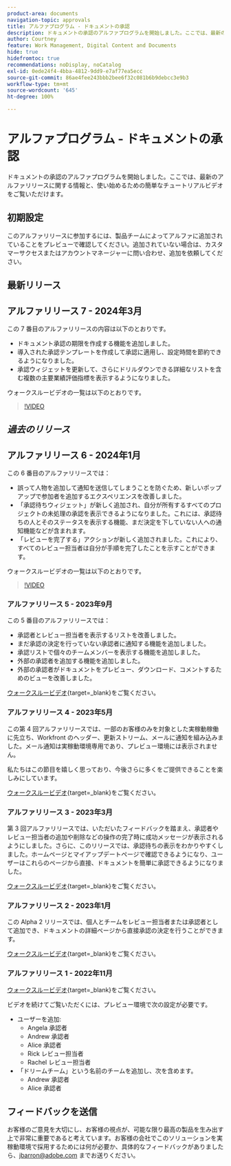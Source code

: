 ```yaml
---
product-area: documents
navigation-topic: approvals
title: アルファプログラム - ドキュメントの承認
description: ドキュメントの承認のアルファプログラムを開始しました。ここでは、最新のアルファリリースに関する情報と、使い始めるための簡単なチュートリアルビデオをご覧いただけます。
author: Courtney
feature: Work Management, Digital Content and Documents
hide: true
hidefromtoc: true
recommendations: noDisplay, noCatalog
exl-id: 0ede24f4-4bba-4812-9dd9-e7af77ea5ecc
source-git-commit: 86ae4fee243bbb2bee6f32c081b6b9debcc3e9b3
workflow-type: tm+mt
source-wordcount: '645'
ht-degree: 100%

---
```


# アルファプログラム - ドキュメントの承認

ドキュメントの承認のアルファプログラムを開始しました。ここでは、最新のアルファリリースに関する情報と、使い始めるための簡単なチュートリアルビデオをご覧いただけます。

## 初期設定

このアルファリリースに参加するには、製品チームによってアルファに追加されていることをプレビューで確認してください。追加されていない場合は、カスタマーサクセスまたはアカウントマネージャーに問い合わせ、追加を依頼してください。

## 最新リリース

## アルファリリース 7 - 2024年3月

この 7 番目のアルファリリースの内容は以下のとおりです。

* ドキュメント承認の期限を作成する機能を追加しました。
* 導入された承認テンプレートを作成して承認に適用し、設定時間を節約できるようになりました。
* 承認ウィジェットを更新して、さらにドリルダウンできる詳細なリストを含む複数の主要業績評価指標を表示するようになりました。

ウォークスルービデオの一覧は以下のとおりです。

>[!VIDEO](https://video.tv.adobe.com/v/3428023/)

## _過去のリリース_

## アルファリリース 6 - 2024年1月

この 6 番目のアルファリリースでは：

* 誤って人物を追加して通知を送信してしまうことを防ぐため、新しいポップアップで参加者を追加するエクスペリエンスを改善しました。
* 「承認待ちウィジェット」が新しく追加され、自分が所有するすべてのプロジェクトの未処理の承認を表示できるようになりました。これには、承認待ちの人とそのステータスを表示する機能、まだ決定を下していない人への通知機能などが含まれます。
* 「レビューを完了する」アクションが新しく追加されました。これにより、すべてのレビュー担当者は自分が手順を完了したことを示すことができます。

ウォークスルービデオの一覧は以下のとおりです。

>[!VIDEO](https://video.tv.adobe.com/v/3426860/)

### アルファリリース 5 - 2023年9月

この 5 番目のアルファリリースでは：

* 承認者とレビュー担当者を表示するリストを改善しました。
* まだ承認の決定を行っていない承認者に通知する機能を追加しました。
* 承認リストで個々のチームメンバーを表示する機能を追加しました。
* 外部の承認者を追加する機能を追加しました。
* 外部の承認者がドキュメントをプレビュー、ダウンロード、コメントするためのビューを改善しました。

[ウォークスルービデオ](https://video.tv.adobe.com/v/3424613/){target=_blank}をご覧ください。

### アルファリリース 4 - 2023年5月

この第 4 回アルファリリースでは、一部のお客様のみを対象とした実稼動稼働に先立ち、Workfront のヘッダー、更新ストリーム、メールに通知を組み込みました。メール通知は実稼動環境専用であり、プレビュー環境には表示されません。<!--If you're interested in having this release implemented in your production environment on June 14th, please reach out to me directly at jbarron@adobe.com.-->

私たちはこの節目を嬉しく思っており、今後さらに多くをご提供できることを楽しみにしています。

[ウォークスルービデオ](https://video.tv.adobe.com/v/3420094/){target=_blank}をご覧ください。

### アルファリリース 3 - 2023年3月

第 3 回アルファリリースでは、いただいたフィードバックを踏まえ、承認者やレビュー担当者の追加や削除などの操作の完了時に成功メッセージが表示されるようにしました。さらに、このリリースでは、承認待ちの表示をわかりやすくしました。ホームページとマイアップデートページで確認できるようになり、ユーザーはこれらのページから直接、ドキュメントを簡単に承認できるようになりました。

[ウォークスルービデオ](https://video.tv.adobe.com/v/3417854/){target=_blank}をご覧ください。

### アルファリリース 2 - 2023年1月

この Alpha 2 リリースでは、個人とチームをレビュー担当者または承認者として追加でき、ドキュメントの詳細ページから直接承認の決定を行うことができます。

[ウォークスルービデオ](https://video.tv.adobe.com/v/3413941){target=_blank}をご覧ください。

### アルファリリース 1 - 2022年11月

[ウォークスルービデオ](https://video.tv.adobe.com/v/3412837){target=_blank}をご覧ください。

ビデオを続けてご覧いただくには、プレビュー環境で次の設定が必要です。

* ユーザーを追加:
   * Angela 承認者
   * Andrew 承認者
   * Alice 承認者
   * Rick レビュー担当者
   * Rachel レビュー担当者
* 「ドリームチーム」という名前のチームを追加し、次を含めます。
   * Andrew 承認者
   * Alice 承認者

## フィードバックを送信

お客様のご意見を大切にし、お客様の視点が、可能な限り最高の製品を生み出す上で非常に重要であると考えています。お客様の会社でこのソリューションを実稼動環境で採用するためには何が必要か、具体的なフィードバックがありましたら、[jbarron@adobe.com](mailto:jbarron@adobe.com) までお送りください。
